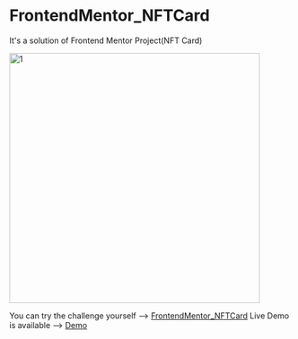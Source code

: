 # FrontendMentor_NFTCard


It's a solution of Frontend Mentor Project(NFT Card)

<img width="446" alt="1" src="https://user-images.githubusercontent.com/111309350/225393436-d93b0cda-595f-4c9d-8c1e-9258b10603dc.png">


You can try the challenge yourself --> [FrontendMentor_NFTCard](https://www.frontendmentor.io/challenges/nft-preview-card-component-SbdUL_w0U)
Live Demo is available --> [Demo](https://melodious-elf-7b4fbb.netlify.app/)




